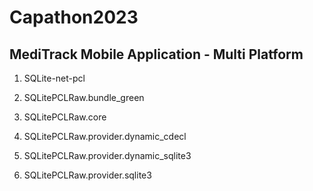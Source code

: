 # Capathon2023
## MediTrack Mobile Application - Multi Platform 




1. SQLite-net-pcl

2. SQLitePCLRaw.bundle_green

3. SQLitePCLRaw.core

4. SQLitePCLRaw.provider.dynamic_cdecl

5. SQLitePCLRaw.provider.dynamic_sqlite3

6. SQLitePCLRaw.provider.sqlite3
